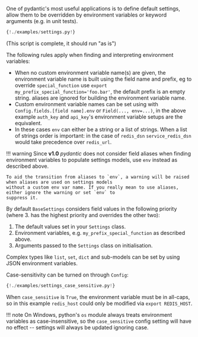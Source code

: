 One of pydantic's most useful applications is to define default settings, allow them to be overridden by
environment variables or keyword arguments (e.g. in unit tests).

```py
{!./examples/settings.py!}
```

(This script is complete, it should run "as is")

The following rules apply when finding and interpreting environment variables:

* When no custom environment variable name(s) are given, the environment variable name is built using the field
  name and prefix, eg to override `special_function` use `export my_prefix_special_function='foo.bar'`, the default
  prefix is an empty string. aliases are ignored for building the environment variable name.
* Custom environment variable names can be set using with `Config.fields.[field name].env` or `Field(..., env=...)`,
  in the above example `auth_key` and `api_key`'s environment variable setups are the equivalent.
* In these cases `env` can either be a string or a list of strings. When a list of strings order is important:
  in the case of `redis_dsn` `service_redis_dsn` would take precedence over `redis_url`.

!!! warning
    Since **v1.0** *pydantic* does not consider field aliases when finding environment variables to populate settings
    models, use `env` instead as described above.

    To aid the transition from aliases to `env`, a warning will be raised when aliases are used on settings models
    without a custom env var name. If you really mean to use aliases, either ignore the warning or set `env` to
    suppress it.

By default `BaseSettings` considers field values in the following priority (where 3. has the highest priority
and overrides the other two):

1. The default values set in your `Settings` class.
2. Environment variables, e.g. `my_prefix_special_function` as described above.
3. Arguments passed to the `Settings` class on initialisation.

Complex types like `list`, `set`, `dict` and sub-models can be set by using JSON environment variables.

Case-sensitivity can be turned on through `Config`:

```py
{!./examples/settings_case_sensitive.py!}
```

When `case_sensitive` is `True`, the environment variable must be in all-caps,
so in this example `redis_host` could only be modified via `export REDIS_HOST`.

!!! note
    On Windows, python's `os` module always treats environment variables as case-insensitive, so the
    `case_sensitive` config setting will have no effect -- settings will always be updated ignoring case.
